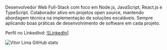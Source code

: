 Desenvolvedor Web Full-Stack com foco em Node.js, JavaScript, React.js e TypeScript. Colaborador ativo em projetos open source, mantendo abordagem técnica na implementação de soluções escaláveis. Sempre aplicando boas práticas de desenvolvimento de software em cada projeto.

Perfil no LinkedInd: [![LinkedIn]](https://www.linkedin.com/in/jorge-vitor-pereira-lima-87147a2ba)

![Vitor Lima GitHub stats]([https://github-readme-stats.vercel.app/api?username=viitorlimaa&theme=dracula_icons=true](https://github-readme-stats.vercel.app/api?username=viitorlimaa&theme=dracula&show_icons=true))
<!--
**viitorlimaa/viitorlimaa** is a ✨ _special_ ✨ repository because its `README.md` (this file) appears on your GitHub profile.

Here are some ideas to get you started:

- 🔭 I’m currently working on ...
- 🌱 I’m currently learning ...
- 👯 I’m looking to collaborate on ...
- 🤔 I’m looking for help with ...
- 💬 Ask me about ...
- 📫 How to reach me: ...
- 😄 Pronouns: ...
- ⚡ Fun fact: ...
-->

